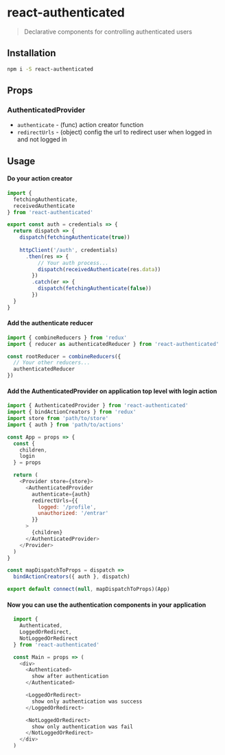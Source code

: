# react-authenticated
> Declarative components for controlling authenticated users

## Installation
```bash
npm i -S react-authenticated
```

## Props
### AuthenticatedProvider
* `authenticate` - (func) action creator function
* `redirectUrls` - (object) config the url to redirect user when logged in and not logged in


## Usage
#### Do your action creator
```javascript
import { 
  fetchingAuthenticate,
  receivedAuthenticate
} from 'react-authenticated'

export const auth = credentials => {
  return dispatch => {
    dispatch(fetchingAuthenticate(true))
      
    httpClient('/auth', credentials)
      .then(res => {
          // Your auth process...
          dispatch(receivedAuthenticate(res.data))
        })
        .catch(er => {
          dispatch(fetchingAuthenticate(false))
        })
  }
}
```

#### Add the authenticate reducer
```javascript
import { combineReducers } from 'redux'
import { reducer as authenticatedReducer } from 'react-authenticated'

const rootReducer = combineReducers({
  // Your other reducers...
  authenticatedReducer
})
```

#### Add the AuthenticatedProvider on application top level with login action
```javascript
import { AuthenticatedProvider } from 'react-authenticated'
import { bindActionCreators } from 'redux'
import store from 'path/to/store'
import { auth } from 'path/to/actions'

const App = props => {
  const {
    children,
    login
  } = props

  return (
    <Provider store={store}>
      <AuthenticatedProvider 
        authenticate={auth}
        redirectUrls={{
          logged: '/profile',
          unauthorized: '/entrar'
        }}
      >
        {children}
      </AuthenticatedProvider>
    </Provider>
  )
}

const mapDispatchToProps = dispatch =>
  bindActionCreators({ auth }, dispatch)

export default connect(null, mapDispatchToProps)(App)
```

#### Now you can use the authentication components in your application
```javascript
  import { 
    Authenticated,
    LoggedOrRedirect,
    NotLoggedOrRedirect
  } from 'react-authenticated'

  const Main = props => (
    <div>
      <Authenticated>
        show after authentication
      </Authenticated>

      <LoggedOrRedirect>
        show only authentication was success
      </LoggedOrRedirect>

      <NotLoggedOrRedirect>
        show only authentication was fail
      </NotLoggedOrRedirect>
    </div>
  )
```